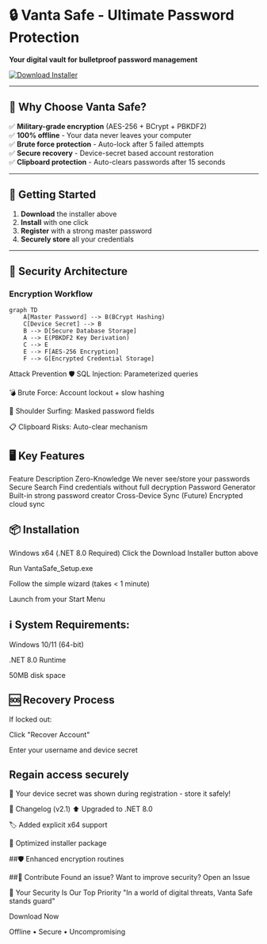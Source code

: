 # 🔒 Vanta Safe - Ultimate Password Protection  

**Your digital vault for bulletproof password management**  

[![Download Installer](https://img.shields.io/badge/Download-Win_x64_Installer-blue?style=for-the-badge&logo=windows)](https://github.com/mtalha/VantaSafe---Password-Manager/OutputInstaller/VantaSafe_Setup.exe)  

---

## 🌟 Why Choose Vanta Safe?  

✅ **Military-grade encryption** (AES-256 + BCrypt + PBKDF2)  
✅ **100% offline** - Your data never leaves your computer  
✅ **Brute force protection** - Auto-lock after 5 failed attempts  
✅ **Secure recovery** - Device-secret based account restoration  
✅ **Clipboard protection** - Auto-clears passwords after 15 seconds  

---

## 🚀 Getting Started  

1. **Download** the installer above  
2. **Install** with one click  
3. **Register** with a strong master password  
4. **Securely store** all your credentials  

---

## 🔐 Security Architecture  

### Encryption Workflow  
```mermaid
graph TD
    A[Master Password] --> B(BCrypt Hashing)
    C[Device Secret] --> B
    B --> D[Secure Database Storage]
    A --> E(PBKDF2 Key Derivation)
    C --> E
    E --> F[AES-256 Encryption]
    F --> G[Encrypted Credential Storage]
```

Attack Prevention
🛡️ SQL Injection: Parameterized queries

💣 Brute Force: Account lockout + slow hashing

👀 Shoulder Surfing: Masked password fields

📋 Clipboard Risks: Auto-clear mechanism

## 🖥️ Key Features
Feature	Description
Zero-Knowledge	We never see/store your passwords
Secure Search	Find credentials without full decryption
Password Generator	Built-in strong password creator
Cross-Device Sync	(Future) Encrypted cloud sync
## 📦 Installation
Windows x64 (.NET 8.0 Required)
Click the Download Installer button above

Run VantaSafe_Setup.exe

Follow the simple wizard (takes < 1 minute)

Launch from your Start Menu

## ℹ️ System Requirements:

Windows 10/11 (64-bit)

.NET 8.0 Runtime

50MB disk space

## 🆘 Recovery Process
If locked out:

Click "Recover Account"

Enter your username and device secret

## Regain access securely

🔑 Your device secret was shown during registration - store it safely!

📜 Changelog (v2.1)
⬆️ Upgraded to .NET 8.0

🏷️ Added explicit x64 support

🚀 Optimized installer package

##🛡️ Enhanced encryption routines

##🤝 Contribute
Found an issue? Want to improve security?
Open an Issue

💎 Your Security Is Our Top Priority
"In a world of digital threats, Vanta Safe stands guard"

Download Now

Offline • Secure • Uncompromising

